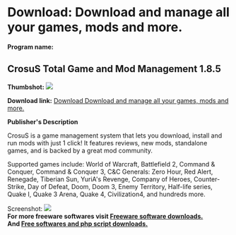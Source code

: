 # Download: Download and manage all your games, mods and more.

**Program name:**

## CrosuS Total Game and Mod Management 1.8.5

  
**Thumbshot:** ![](http://www.freewarefiles.com/screenshot/crosusgamemngt_md.jpg)   
  
**Download link:** [Download Download and manage all your games, mods and more.](http://freesoftwares.boysofts.com/CrosuS-Total-Game-And-Mod-Management_program_35366.html)  
  


**Publisher's Description**  
  


CrosuS is a game management system that lets you download, install and run mods with just 1 click! It features reviews, new mods, standalone games, and is backed by a great mod community. 

Supported games include: World of Warcraft, Battlefield 2, Command & Conquer, Command & Conquer 3, C&C Generals: Zero Hour, Red Alert, Renegade, Tiberian Sun, YuriA's Revenge, Company of Heroes, Counter-Strike, Day of Defeat, Doom, Doom 3, Enemy Territory, Half-life series, Quake I, Quake 3 Arena, Quake 4, Civilization4, and hundreds more.

  
  
Screenshot: ![](http://www.freewarefiles.com/screenshot/crosusgamemngt.jpg)   
**For more freeware softwares visit [Freeware software downloads.](http://freesoftwares.boysofts.com/)**   
**And [Free softwares and php script downloads.](http://www.boysofts.com/)**
